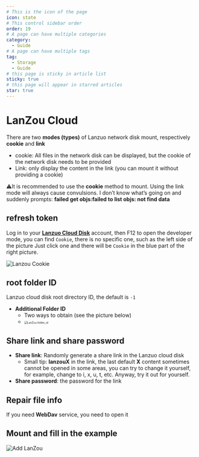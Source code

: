 ```yaml
---
# This is the icon of the page
icon: state
# This control sidebar order
order: 19
# A page can have multiple categories
category:
  - Guide
# A page can have multiple tags
tag:
  - Storage
  - Guide
# this page is sticky in article list
sticky: true
# this page will appear in starred articles
star: true
---
```


# LanZou Cloud

There are two **modes (types)** of Lanzuo network disk mount, respectively **cookie** and **link**

- cookie: All files in the network disk can be displayed, but the cookie of the network disk needs to be provided
- Link: only display the content in the link (you can mount it without providing a cookie)



⚠It is recommended to use the **cookie** method to mount. Using the link mode will always cause convulsions. I don’t know what’s going on and suddenly prompts: **failed get objs:failed to list objs: not find data**



## refresh token

Log in to your [**Lanzuo Cloud Disk**](https://pc.woozooo.com/) account, then F12 to open the developer mode, you can find `Cookie`, there is no specific one, such as the left side of the picture Just click one and there will be `Cookie` in the blue part of the right picture.

![Lanzou Cookie](https://pic.rmb.bdstatic.com/bjh/8a00dc89a7a5dde373f89440a24c03c1.png)



## root folder ID

Lanzuo cloud disk root directory ID, the default is `-1`

- **Additional Folder ID**
   - Two ways to obtain (see the picture below)
   - <img src="https://pic.rmb.bdstatic.com/bjh/86cbe731013ac6860c1029544656fa1d.gif" alt="LanZou folder_id" style="zoom:50%;" />



## Share link and share password

- **Share link**: Randomly generate a share link in the Lanzuo cloud disk
   - Small tip: **lanzouX** in the link, the last default **X** content sometimes cannot be opened in some areas, you can try to change it yourself, for example, change to i, x, u, t, etc. Anyway, try it out for yourself.
- **Share password**: the password for the link



## Repair file info

If you need **WebDav** service, you need to open it



## Mount and fill in the example

![Add LanZou](https://pic.rmb.bdstatic.com/bjh/0cbc0b9a0d7022d729f4208f9b0d5b80.png)
